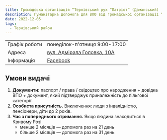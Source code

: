 ```yaml
---
title: Громадська організація “Тернівський рух “Патріот” (Даманський)
description: Гуманітарна допомога для ВПО від громадської організації “Тернівський рух “Патріот”” (Даманський) в місті Кривий Ріг, Тернівський район, вулиця Адмірала Головка, 10А
date: 2022-12-05
tags:
  - Тернівський район
---
```


<div class="centers--block">

|   |   |
|---|---|
|Графік роботи   |  понеділок-п'ятниця 9:00-17:00 |
|Адреса | [вул. Адмірала Головка, 10А](https://goo.gl/maps/1DuUgjpDkodod64U7)  |
|Інформація | [Facebook](https://www.facebook.com/people/%D0%A2%D0%B5%D1%80%D0%BD%D1%96%D0%B2%D1%81%D1%8C%D0%BA%D0%B8%D0%B9-%D0%A0%D1%83%D1%85-%D0%9F%D0%B0%D1%82%D1%80%D1%96%D0%BE%D1%82/pfbid0GZymcQA4u8e5r8YC5yzH4me8Vot1JrxFRHe21aWfLieezBNckPSQ2jjZSQyrJNnFl/)  |

</div>

## Умови видачі

1. **Документи:** паспорт / права / свідоцтво про народження + довідка ВПО + документ, який підтверджує приналежність до пільгової категорії.
2. **Особиста присутність.** Виключення: люди з інвалідністю, пенсіонери, діти до 2 років.
3. **Час з попереднього отримання.** Якщо людина знаходиться в Кривому Розі
    - менше 2 місяців — допомога раз на 21 день
    - більше 2 місяців — допомога раз на 31 день